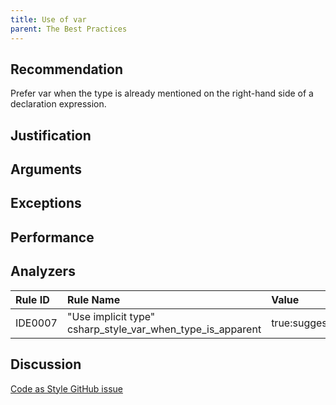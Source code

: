 ```yaml
---
title: Use of var
parent: The Best Practices
---
```


## Recommendation

Prefer var when the type is already mentioned on the right-hand side of a declaration expression.

## Justification



## Arguments



## Exceptions



## Performance



## Analyzers

| Rule ID | Rule Name | Value
|:-|:-|:-|
| IDE0007 | "Use implicit type"<br>csharp_style_var_when_type_is_apparent | true:suggestion |

## Discussion

[Code as Style GitHub issue](https://github.com/kmgallahan/Style-as-Code/issues/3)